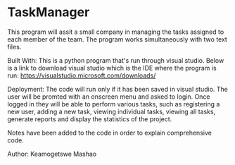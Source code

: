 # TaskManager
This program will assit a small company in managing the tasks assigned to each member of the team.
The program works simultaneously with two text files.

Built With: This is a python program that's run through visual studio. Below is a link to download visual studio which is the IDE where the program is run: https://visualstudio.microsoft.com/downloads/

Deployment: The code will run only if it has been saved in visual studio. The user will be promted with an onscreen menu and asked to login. Once logged in they will be able to perform various tasks, such as registering a new user, adding a new task, viewing individual tasks, viewing all tasks, generate reports and display the statistics of the project.

Notes have been added to the code in order to explain comprehensive code.

Author: Keamogetswe Mashao
